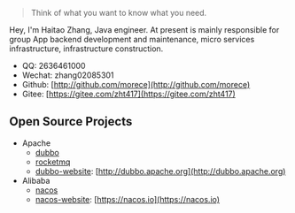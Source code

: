 > Think of what you want to know what you need.

Hey, I'm Haitao Zhang, Java engineer. At present is mainly responsible for group App backend development and maintenance, micro services infrastructure, infrastructure construction.

- QQ: 2636461000
- Wechat: zhang02085301
- Github: [http://github.com/morece](http://github.com/morece) 
- Gitee:  [https://gitee.com/zht417](https://gitee.com/zht417)

<!-- ## Online Courses

- jianshu
    - [「Personal Homepage」](https://www.jianshu.com/u/faa01fa59ea3)

- zhihu
    - [「Personal Homepage」](https://www.zhihu.com/people/wang-le-6-62/activities)
    
- imooc
    - [「Personal Homepage」](https://www.imooc.com/u/4024769/articles)

- segmentfault
    - [「Personal Homepage」](https://segmentfault.com/u/xiaomage_5c10d17d26987) -->

## Open Source Projects

- Apache
    - [dubbo](https://github.com/apache/dubbo)
    - [rocketmq](https://github.com/apache/rocketmq)
    - [dubbo-website](https://github.com/apache/dubbo-website): [http://dubbo.apache.org](http://dubbo.apache.org)
- Alibaba
    - [nacos](https://github.com/alibaba/nacos)
    - [nacos-website](https://github.com/nacos-group/nacos-group.github.io): [https://nacos.io](https://nacos.io)
<!-- - Personal
    - [Automation-report](https://github.com/caojiele/automation-report)
    - [Spring-official-reference](https://github.com/caojiele/Spring-official-reference)
    - [JavaMonitor](https://github.com/caojiele/JavaMonitor): [https://caojiele.com/java-monitor](http://116.85.23.6:8888)
    - [Online-resume](https://github.com/caojiele/online-resume): [https://caojiele.com/online-resume/](https://caojiele.com/online-resume/)
    - [Jlcaoblog-boilerplate](https://github.com/caojiele/Jlcaoblog-boilerplate): [https://caojiele.com/Jlcaoblog-boilerplate/](https://caojiele.com/Jlcaoblog-boilerplate/) -->
    
<!-- ## Community communication

- QQ group: 628732355

  ![QQ group](https://cdn.nlark.com/yuque/0/2019/jpeg/338441/1562678967088-beef0b3d-8fbf-4166-97e8-03a3f527c5e6.jpeg)

- Official Accounts: iamtianxuan

  ![public wechat](https://cdn.nlark.com/yuque/0/2019/jpeg/338441/1564802304985-6a45f687-8685-4426-998b-96a5f032f2c9.jpeg)
  
- More details, please scan qrcode:
  
  ![qrcode](https://cdn.nlark.com/yuque/0/2019/png/338441/1562683998026-42937005-a1e6-43cb-b51e-6aacf2952a56.png) -->
